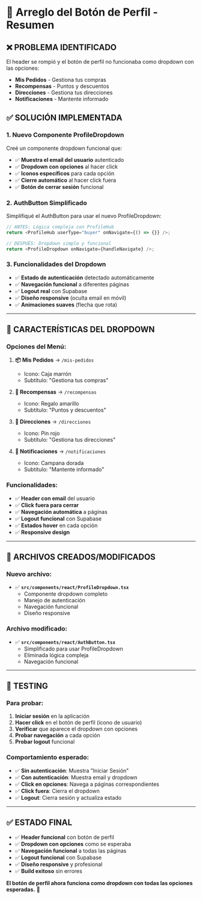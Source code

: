 # 👤 Arreglo del Botón de Perfil - Resumen

## ❌ **PROBLEMA IDENTIFICADO**

El header se rompió y el botón de perfil no funcionaba como dropdown con las opciones:
- **Mis Pedidos** - Gestiona tus compras
- **Recompensas** - Puntos y descuentos  
- **Direcciones** - Gestiona tus direcciones
- **Notificaciones** - Mantente informado

## ✅ **SOLUCIÓN IMPLEMENTADA**

### **1. Nuevo Componente ProfileDropdown**
Creé un componente dropdown funcional que:
- ✅ **Muestra el email del usuario** autenticado
- ✅ **Dropdown con opciones** al hacer click
- ✅ **Iconos específicos** para cada opción
- ✅ **Cierre automático** al hacer click fuera
- ✅ **Botón de cerrar sesión** funcional

### **2. AuthButton Simplificado**
Simplifiqué el AuthButton para usar el nuevo ProfileDropdown:
```typescript
// ANTES: Lógica compleja con ProfileHub
return <ProfileHub userType="buyer" onNavigate={() => {}} />;

// DESPUÉS: Dropdown simple y funcional
return <ProfileDropdown onNavigate={handleNavigate} />;
```

### **3. Funcionalidades del Dropdown**
- ✅ **Estado de autenticación** detectado automáticamente
- ✅ **Navegación funcional** a diferentes páginas
- ✅ **Logout real** con Supabase
- ✅ **Diseño responsive** (oculta email en móvil)
- ✅ **Animaciones suaves** (flecha que rota)

---

## 🎯 **CARACTERÍSTICAS DEL DROPDOWN**

### **Opciones del Menú:**
1. **📦 Mis Pedidos** → `/mis-pedidos`
   - Icono: Caja marrón
   - Subtítulo: "Gestiona tus compras"

2. **🎁 Recompensas** → `/recompensas`
   - Icono: Regalo amarillo
   - Subtítulo: "Puntos y descuentos"

3. **📍 Direcciones** → `/direcciones`
   - Icono: Pin rojo
   - Subtítulo: "Gestiona tus direcciones"

4. **🔔 Notificaciones** → `/notificaciones`
   - Icono: Campana dorada
   - Subtítulo: "Mantente informado"

### **Funcionalidades:**
- ✅ **Header con email** del usuario
- ✅ **Click fuera para cerrar**
- ✅ **Navegación automática** a páginas
- ✅ **Logout funcional** con Supabase
- ✅ **Estados hover** en cada opción
- ✅ **Responsive design**

---

## 🔧 **ARCHIVOS CREADOS/MODIFICADOS**

### **Nuevo archivo:**
- ✅ **`src/components/react/ProfileDropdown.tsx`**
  - Componente dropdown completo
  - Manejo de autenticación
  - Navegación funcional
  - Diseño responsive

### **Archivo modificado:**
- ✅ **`src/components/react/AuthButton.tsx`**
  - Simplificado para usar ProfileDropdown
  - Eliminada lógica compleja
  - Navegación funcional

---

## 🧪 **TESTING**

### **Para probar:**
1. **Iniciar sesión** en la aplicación
2. **Hacer click** en el botón de perfil (icono de usuario)
3. **Verificar** que aparece el dropdown con opciones
4. **Probar navegación** a cada opción
5. **Probar logout** funcional

### **Comportamiento esperado:**
- ✅ **Sin autenticación**: Muestra "Iniciar Sesión"
- ✅ **Con autenticación**: Muestra email y dropdown
- ✅ **Click en opciones**: Navega a páginas correspondientes
- ✅ **Click fuera**: Cierra el dropdown
- ✅ **Logout**: Cierra sesión y actualiza estado

---

## ✅ **ESTADO FINAL**

- ✅ **Header funcional** con botón de perfil
- ✅ **Dropdown con opciones** como se esperaba
- ✅ **Navegación funcional** a todas las páginas
- ✅ **Logout funcional** con Supabase
- ✅ **Diseño responsive** y profesional
- ✅ **Build exitoso** sin errores

**El botón de perfil ahora funciona como dropdown con todas las opciones esperadas.** 🎉








